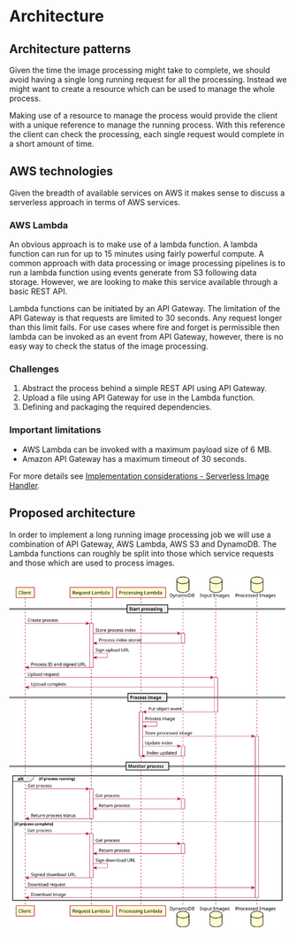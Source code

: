 # Architecture

## Architecture patterns

Given the time the image processing might take to complete, we should avoid
having a single long running request for all the processing. Instead we might
want to create a resource which can be used to manage the whole process.

Making use of a resource to manage the process would provide the client with a
unique reference to manage the running process. With this reference the client
can check the processing, each single request would complete in a short amount
of time.

## AWS technologies

Given the breadth of available services on AWS it makes sense to discuss a
serverless approach in terms of AWS services.

### AWS Lambda

An obvious approach is to make use of a lambda function. A lambda function can
run for up to 15 minutes using fairly powerful compute. A common approach with
data processing or image processing pipelines is to run a lambda function using
events generate from S3 following data storage. However, we are looking to make
this service available through a basic REST API.

Lambda functions can be initiated by an API Gateway. The limitation of the API
Gateway is that requests are limited to 30 seconds. Any request longer than this
limit fails. For use cases where fire and forget is permissible then lambda can
be invoked as an event from API Gateway, however, there is no easy way to check
the status of the image processing.

### Challenges

1. Abstract the process behind a simple REST API using API Gateway.
2. Upload a file using API Gateway for use in the Lambda function.
3. Defining and packaging the required dependencies.

### Important limitations

- AWS Lambda can be invoked with a maximum payload size of 6 MB.
- Amazon API Gateway has a maximum timeout of 30 seconds.

For more details see
[Implementation considerations - Serverless Image Handler](https://docs.aws.amazon.com/solutions/latest/serverless-image-handler/considerations.html).

## Proposed architecture

In order to implement a long running image processing job we will use a
combination of API Gateway, AWS Lambda, AWS S3 and DynamoDB. The Lambda
functions can roughly be split into those which service requests and those which
are used to process images.

![sequence diagram](./assets/sequence.svg)
